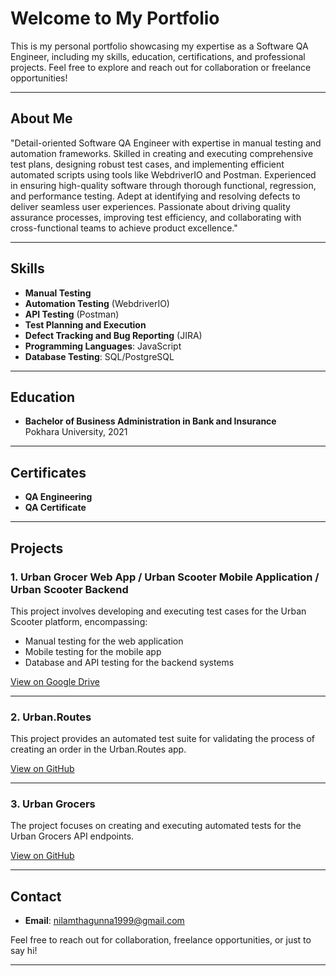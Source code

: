 # Welcome to My Portfolio

This is my personal portfolio showcasing my expertise as a Software QA Engineer, including my skills, education, certifications, and professional projects. Feel free to explore and reach out for collaboration or freelance opportunities!

---

## About Me
"Detail-oriented Software QA Engineer with expertise in manual testing and automation frameworks. Skilled in creating and executing comprehensive test plans, designing robust test cases, and implementing efficient automated scripts using tools like WebdriverIO and Postman. Experienced in ensuring high-quality software through thorough functional, regression, and performance testing. Adept at identifying and resolving defects to deliver seamless user experiences. Passionate about driving quality assurance processes, improving test efficiency, and collaborating with cross-functional teams to achieve product excellence."

---

## Skills
- **Manual Testing**
- **Automation Testing** (WebdriverIO)
- **API Testing** (Postman)
- **Test Planning and Execution**
- **Defect Tracking and Bug Reporting** (JIRA)
- **Programming Languages**: JavaScript
- **Database Testing**: SQL/PostgreSQL

---

## Education
- **Bachelor of Business Administration in Bank and Insurance**  
  Pokhara University, 2021

---

## Certificates
- **QA Engineering**
- **QA Certificate**

---

## Projects

### **1. Urban Grocer Web App / Urban Scooter Mobile Application / Urban Scooter Backend**
This project involves developing and executing test cases for the Urban Scooter platform, encompassing:
- Manual testing for the web application
- Mobile testing for the mobile app
- Database and API testing for the backend systems

[View on Google Drive](https://docs.google.com/spreadsheets/d/1WycTdkN8Tu0vGgWxXDphOgrpQKhscHaodSOyI1tn4GU/edit?usp=drive_link)

---

### **2. Urban.Routes**
This project provides an automated test suite for validating the process of creating an order in the Urban.Routes app.

[View on GitHub](https://github.com/nilamthagunna/hm08-qa-us)

---

### **3. Urban Grocers**
The project focuses on creating and executing automated tests for the Urban Grocers API endpoints.

[View on GitHub](https://github.com/nilamthagunna/hm07-qa-us)

---

## Contact
- **Email**: [nilamthagunna1999@gmail.com](mailto:nilamthagunna1999@gmail.com)

Feel free to reach out for collaboration, freelance opportunities, or just to say hi!

---


